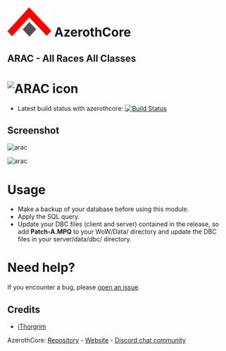 # ![logo](https://raw.githubusercontent.com/azerothcore/azerothcore.github.io/master/images/logo-github.png) AzerothCore
## ARAC - All Races All Classes
# ![ARAC icon](https://raw.githubusercontent.com/azerothcore/mod-arac/master/icon.png)
- Latest build status with azerothcore: [![Build Status](https://github.com/azerothcore/mod-arac/workflows/core-build/badge.svg?branch=master&event=push)](https://github.com/azerothcore/mod-arac)

## Screenshot

![arac](https://raw.githubusercontent.com/azerothcore/mod-arac/master/images/screen1.png)

![arac](https://raw.githubusercontent.com/azerothcore/mod-arac/master/images/screen2.png)


# Usage

- Make a backup of your database before using this module.
- Apply the SQL query.
- Update your DBC files (client and server) contained in the release, so add **Patch-A.MPQ** to your WoW/Data/ directory and update the DBC files in your server/data/dbc/ directory.

# Need help?

If you encounter a bug, please [open an issue](https://github.com/azerothcore/mod-arac/issues/new).
     

## Credits

* [iThorgrim](https://github.com/iThorgrim)

AzerothCore: [Repository](https://github.com/azerothcore) - [Website](http://azerothcore.org/) - [Discord chat community](https://discord.gg/PaqQRkd)
